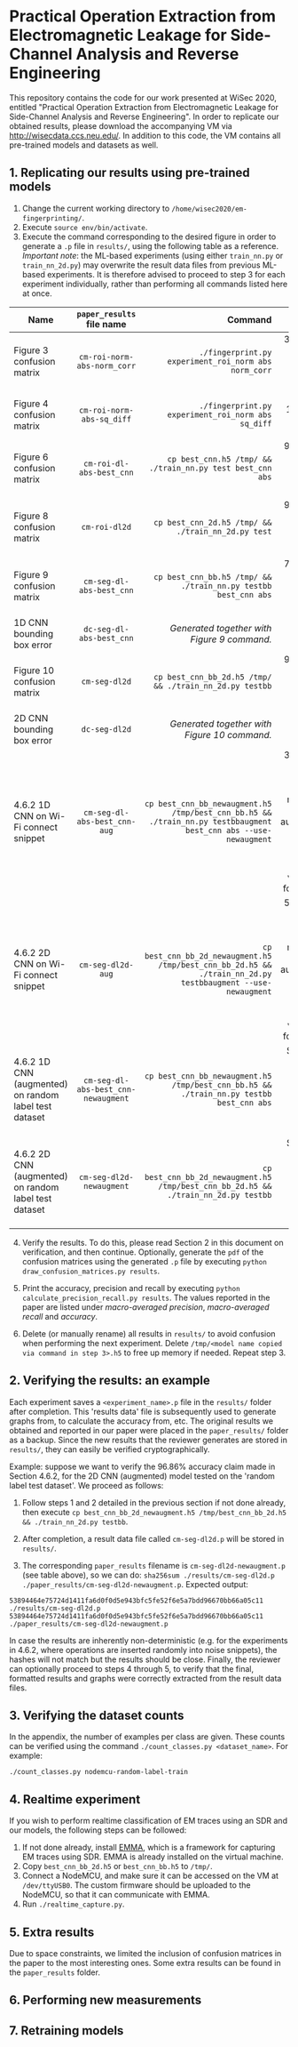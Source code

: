 # Practical Operation Extraction from Electromagnetic Leakage for Side-Channel Analysis and Reverse Engineering

This repository contains the code for our work presented at WiSec 2020, entitled "Practical Operation Extraction from Electromagnetic Leakage for Side-Channel Analysis and Reverse Engineering". In order to replicate our obtained results, please download the accompanying VM via http://wisecdata.ccs.neu.edu/. In addition to this code, the VM contains all pre-trained models and datasets as well.

## 1. Replicating our results using pre-trained models

1. Change the current working directory to `/home/wisec2020/em-fingerprinting/`.
2. Execute `source env/bin/activate`.
3. Execute the command corresponding to the desired figure in order to generate a `.p` file in `results/`, using the following table as a reference. *Important note*: the ML-based experiments (using either `train_nn.py` or `train_nn_2d.py`) may overwrite the result data files from previous ML-based experiments. It is therefore advised to proceed to step 3 for each experiment individually, rather than performing all commands listed here at once.

| Name                       | `paper_results` file name            | Command          |  Note |
|----------------------------|:---------------------------:|------------------:|-----:|
| Figure 3 confusion matrix  | `cm-roi-norm-abs-norm_corr` | `./fingerprint.py experiment_roi_norm abs norm_corr` | 36.74% acc, 47.23% prec, 37.38% recall |
| Figure 4 confusion matrix  | `cm-roi-norm-abs-sq_diff`   | `./fingerprint.py experiment_roi_norm abs sq_diff` | 10.4% acc, 1.19% prec, 11.06% recall |
| Figure 6 confusion matrix  | `cm-roi-dl-abs-best_cnn`    | `cp best_cnn.h5 /tmp/ && ./train_nn.py test best_cnn abs` | 94.43% acc, 94.93% prec, 94.06% recall |
| Figure 8 confusion matrix  | `cm-roi-dl2d`               | `cp best_cnn_2d.h5 /tmp/ && ./train_nn_2d.py test` | 94.38% acc, 95.92% prec, 94.01% recall |
| Figure 9 confusion matrix  | `cm-seg-dl-abs-best_cnn`    | `cp best_cnn_bb.h5 /tmp/ && ./train_nn.py testbb best_cnn abs` | 74.90% acc, 77.84% prec, 77.87% recall |
| 1D CNN bounding box error  | `dc-seg-dl-abs-best_cnn`    | *Generated together with Figure 9 command.* | 429.81 μs |
| Figure 10 confusion matrix | `cm-seg-dl2d`               | `cp best_cnn_bb_2d.h5 /tmp/ && ./train_nn_2d.py testbb` | 96.47% acc, 96.69% prec, 96.78% recall |
| 2D CNN bounding box error  | `dc-seg-dl2d`    | *Generated together with Figure 10 command.* | 34 μs |
| 4.6.2 1D CNN on Wi-Fi connect snippet | `cm-seg-dl-abs-best_cnn-aug` | `cp best_cnn_bb_newaugment.h5 /tmp/best_cnn_bb.h5 && ./train_nn.py testbbaugment best_cnn abs --use-newaugment` | 38.04% acc, 63.84% prec, 40.44% recall. Since the augmentation performed here is random, results will vary slightly for each test. |
| 4.6.2 2D CNN on Wi-Fi connect snippet | `cm-seg-dl2d-aug` | `cp best_cnn_bb_2d_newaugment.h5 /tmp/best_cnn_bb_2d.h5 && ./train_nn_2d.py testbbaugment --use-newaugment`|  55.29% acc, 78.67% prec, 54.36% recall. Since the augmentation performed here is random, results will vary slightly for each test. |
| 4.6.2 1D CNN (augmented) on random label test dataset | `cm-seg-dl-abs-best_cnn-newaugment`    | `cp best_cnn_bb_newaugment.h5 /tmp/best_cnn_bb.h5 && ./train_nn.py testbb best_cnn abs` | Should yield 81.96% accuracy at step 5. Confusion matrix not shown in paper. |
| 4.6.2 2D CNN (augmented) on random label test dataset | `cm-seg-dl2d-newaugment`               | `cp best_cnn_bb_2d_newaugment.h5 /tmp/best_cnn_bb_2d.h5 && ./train_nn_2d.py testbb` | Should yield 96.86% accuracy at step 5. Confusion matrix not shown in paper. |

4. Verify the results. To do this, please read Section 2 in this document on verification, and then continue. Optionally, generate the `pdf` of the confusion matrices using the generated `.p` file by executing `python draw_confusion_matrices.py results`.

5. Print the accuracy, precision and recall by executing `python calculate_precision_recall.py results`. The values reported in the paper are listed under *macro-averaged precision*, *macro-averaged recall* and *accuracy*.

6. Delete (or manually rename) all results in `results/` to avoid confusion when performing the next experiment. Delete `/tmp/<model name copied via command in step 3>.h5` to free up memory if needed. Repeat step 3.

## 2. Verifying the results: an example

Each experiment saves a `<experiment_name>.p` file in the `results/` folder after completion. This 'results data' file is subsequently used to generate graphs from, to calculate the accuracy from, etc. The original results we obtained and reported in our paper were placed in the `paper_results/` folder as a backup. Since the new results that the reviewer generates are stored in `results/`, they can easily be verified cryptographically.

Example: suppose we want to verify the 96.86% accuracy claim made in Section 4.6.2, for the 2D CNN (augmented) model tested on the 'random label test dataset'. We proceed as follows:

1. Follow steps 1 and 2 detailed in the previous section if not done already, then execute `cp best_cnn_bb_2d_newaugment.h5 /tmp/best_cnn_bb_2d.h5 && ./train_nn_2d.py testbb`.

2. After completion, a result data file called `cm-seg-dl2d.p` will be stored in `results/`.

3. The corresponding `paper_results` filename is `cm-seg-dl2d-newaugment.p` (see table above), so we can do: `sha256sum ./results/cm-seg-dl2d.p ./paper_results/cm-seg-dl2d-newaugment.p`. Expected output:

```
53894464e75724d1411fa6d0f0d5e943bfc5fe52f6e5a7bdd96670bb66a05c11  ./results/cm-seg-dl2d.p
53894464e75724d1411fa6d0f0d5e943bfc5fe52f6e5a7bdd96670bb66a05c11  ./paper_results/cm-seg-dl2d-newaugment.p
```

In case the results are inherently non-deterministic (e.g. for the experiments in 4.6.2, where operations are inserted randomly into noise snippets), the hashes will not match but the results should be close. Finally, the reviewer can optionally proceed to steps 4 through 5, to verify that the final, formatted results and graphs were correctly extracted from the result data files.

## 3. Verifying the dataset counts

In the appendix, the number of examples per class are given. These counts can be verified using the command `./count_classes.py <dataset_name>`. For example:

```
./count_classes.py nodemcu-random-label-train
```

## 4. Realtime experiment

If you wish to perform realtime classification of EM traces using an SDR and our models, the following steps can be followed:

1. If not done already, install [EMMA](https://github.com/), which is a framework for capturing EM traces using SDR. EMMA is already installed on the virtual machine.
2. Copy `best_cnn_bb_2d.h5` or `best_cnn_bb.h5` to `/tmp/`.
3. Connect a NodeMCU, and make sure it can be accessed on the VM at `/dev/ttyUSB0`. The custom firmware should be uploaded to the NodeMCU, so that it can communicate with EMMA.
4. Run `./realtime_capture.py`.

## 5. Extra results

Due to space constraints, we limited the inclusion of confusion matrices in the paper to the most interesting ones. Some extra results can be found in the `paper_results` folder.

## 6. Performing new measurements

## 7. Retraining models
